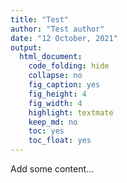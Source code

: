 ```yaml
---
title: "Test"
author: "Test author"
date: "12 October, 2021"
output:
  html_document:
    code_folding: hide
    collapse: no
    fig_caption: yes
    fig_height: 4
    fig_width: 4
    highlight: textmate
    keep_md: no
    toc: yes
    toc_float: yes
---
```




Add some content...
